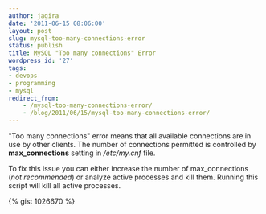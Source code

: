 ```yaml
---
author: jagira
date: '2011-06-15 08:06:00'
layout: post
slug: mysql-too-many-connections-error
status: publish
title: MySQL "Too many connections" Error
wordpress_id: '27'
tags:
- devops
- programming
- mysql
redirect_from:
    - /mysql-too-many-connections-error/
    - /blog/2011/06/15/mysql-too-many-connections-error/
---
```


"Too many connections" error means that all available connections
are in use by other clients. The number of connections permitted is
controlled by **max\_connections** setting in */etc/my.cnf* file.

To fix this issue you can either increase the number of
max\_connections (*not recommended*) or analyze active processes
and kill them. Running this script will kill all active processes.

{% gist 1026670 %}


